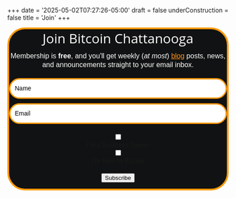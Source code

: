 +++
date = '2025-05-02T07:27:26-05:00'
draft = false
underConstruction = false
title = 'Join'
+++

<!DOCTYPE html>
<html lang="en">
<head>
  <meta charset="UTF-8">
  <meta name="viewport" content="width=device-width, initial-scale=1.0">
  <style type="text/css">
    @import url("https://assets.mlcdn.com/fonts.css?version=1753872");

  /* Center the entire form on the page */
    body {
      display: flex;
      justify-content: center;
      align-items: center;
      min-height: 100vh;
      margin: 0;
      background-color: #f5f5f5;
    }

  /* Loader */
    .ml-form-embedSubmitLoad {
      display: inline-block;
      width: 20px;
      height: 20px;
    }
    .ml-form-embedSubmitLoad:after {
      content: " ";
      display: block;
      width: 11px;
      height: 11px;
      margin: 1px;
      border-radius: 50%;
      border: 4px solid #fff;
      border-color: #ffffff #ffffff #ffffff transparent;
      animation: ml-form-embedSubmitLoad 1.2s linear infinite;
    }
    @keyframes ml-form-embedSubmitLoad {
      0% { transform: rotate(0deg); }
      100% { transform: rotate(360deg); }
    }

  /* reCAPTCHA */
    .g-recaptcha {
      transform: scale(1);
      -webkit-transform: scale(1);
      transform-origin: 0 0;
      -webkit-transform-origin: 0 0;
    }
    .ml-form-recaptcha {
      margin-bottom: 20px;
      text-align: left;
    }
    .ml-form-recaptcha.ml-error iframe {
      border: solid 1px #ff0000;
    }
    @media screen and (max-width: 480px) {
      .ml-form-recaptcha {
        width: 220px !important;
      }
      .g-recaptcha {
        transform: scale(0.78);
        -webkit-transform: scale(0.78);
        transform-origin: 0 0;
        -webkit-transform-origin: 0 0;
      }
    }

  /* Screen Reader Only */
    .sr-only {
      position: absolute;
      width: 1px;
      height: 1px;
      padding: 0;
      margin: -1px;
      overflow: hidden;
      clip: rect(0,0,0,0);
      border: 0;
    }

  /* Form Container */
    #mlb2-25662429.ml-form-embedContainer {
      box-sizing: border-box;
      display: table;
      margin: 0 auto;
      position: static;
      width: 100% !important;
      max-width: 650px;
    }
    #mlb2-25662429.ml-form-embedContainer h4,
    #mlb2-25662429.ml-form-embedContainer p,
    #mlb2-25662429.ml-form-embedContainer span,
    #mlb2-25662429.ml-form-embedContainer button {
      text-transform: none !important;
      letter-spacing: normal !important;
    }
    #mlb2-25662429.ml-form-embedContainer .ml-form-embedWrapper {
      background-color: #111213;
      border-width: 4px;
      border-color: #FF9900;
      border-radius: 40px;
      border-style: solid;
      box-sizing: border-box;
      display: inline-block !important;
      margin: 0;
      padding: 0;
      position: relative;
    }
    #mlb2-25662429.ml-form-embedContainer .ml-form-embedWrapper.embedPopup,
    #mlb2-25662429.ml-form-embedContainer .ml-form-embedWrapper.embedDefault {
      width: 650px;
    }
    #mlb2-25662429.ml-form-embedContainer .ml-form-embedWrapper.embedForm {
      max-width: 650px;
      width: 100%;
    }
    #mlb2-25662429.ml-form-embedContainer .ml-form-align-left {
      text-align: left;
    }
    #mlb2-25662429.ml-form-embedContainer .ml-form-align-center {
      text-align: center;
    }
    #mlb2-25662429.ml-form-embedContainer .ml-form-align-default {
      display: table-cell !important;
      vertical-align: middle !important;
      text-align: center !important;
    }
    #mlb2-25662429.ml-form-embedContainer .ml-form-align-right {
      text-align: right;
    }
    #mlb2-25662429.ml-form-embedContainer .ml-form-embedWrapper .ml-form-embedHeader img {
      border-top-left-radius: 40px;
      border-top-right-radius: 40px;
      height: auto;
      margin: 0 auto !important;
      max-width: 100%;
    }

  /* Form Content */
    #mlb2-25662429.ml-form-embedContainer .ml-form-embedWrapper .ml-form-embedBody,
    #mlb2-25662429.ml-form-embedContainer .ml-form-embedWrapper .ml-form-successBody {
      padding: 20px;
    }
    #mlb2-25662429.ml-form-embedContainer .ml-form-embedWrapper .ml-form-embedBody.ml-form-embedBodyHorizontal {
      padding-bottom: 0;
    }
    #mlb2-25662429.ml-form-embedContainer .ml-form-embedWrapper .ml-form-embedBody .ml-form-embedContent,
    #mlb2-25662429.ml-form-embedContainer .ml-form-embedWrapper .ml-form-successBody .ml-form-successContent {
      text-align: center;
      margin: 0 0 20px 0;
    }
    #mlb2-25662429.ml-form-embedContainer .ml-form-embedWrapper .ml-form-embedBody .ml-form-embedContent h4,
    #mlb2-25662429.ml-form-embedContainer .ml-form-embedWrapper .ml-form-successBody .ml-form-successContent h4 {
      color: #FFFFFF;
      font-family: 'Open Sans', Arial, Helvetica, sans-serif;
      font-size: 30px;
      font-weight: 400;
      margin: 0 0 10px 0;
      text-align: center;
      word-break: break-word;
    }
    #mlb2-25662429.ml-form-embedContainer .ml-form-embedWrapper .ml-form-embedBody .ml-form-embedContent p,
    #mlb2-25662429.ml-form-embedContainer .ml-form-embedWrapper .ml-form-successBody .ml-form-successContent p {
      color: #FFFFFF;
      font-family: 'Montserrat', sans-serif;
      font-size: 14px;
      font-weight: 400;
      line-height: 20px;
      margin: 0 0 10px 0;
      text-align: center;
    }
    #mlb2-25662429.ml-form-embedContainer .ml-form-embedWrapper .ml-form-embedBody .ml-form-embedContent ul,
    #mlb2-25662429.ml-form-embedContainer .ml-form-embedWrapper .ml-form-embedBody .ml-form-embedContent ol,
    #mlb2-25662429.ml-form-embedContainer .ml-form-embedWrapper .ml-form-successBody .ml-form-successContent ul,
    #mlb2-25662429.ml-form-embedContainer .ml-form-embedWrapper .ml-form-successBody .ml-form-successContent ol {
      color: #FFFFFF;
      font-family: 'Montserrat', sans-serif;
      font-size: 14px;
    }
    #mlb2-25662429.ml-form-embedContainer .ml-form-embedWrapper .ml-form-embedBody .ml-form-embedContent ol ol,
    #mlb2-25662429.ml-form-embedContainer .ml-form-embedWrapper .ml-form-successBody .ml-form-successContent ol ol {
      list-style-type: lower-alpha;
    }
    #mlb2-25662429.ml-form-embedContainer .ml-form-embedWrapper .ml-form-embedBody .ml-form-embedContent ol ol ol,
    #mlb2-25662429.ml-form-embedContainer .ml-form-embedWrapper .ml-form-successBody .ml-form-successContent ol ol ol {
      list-style-type: lower-roman;
    }
    #mlb2-25662429.ml-form-embedContainer .ml-form-embedWrapper .ml-form-embedBody .ml-form-embedContent p a,
    #mlb2-25662429.ml-form-embedContainer .ml-form-embedWrapper .ml-form-successBody .ml-form-successContent p a {
      color: #ff9416;
      text-decoration: underline;
    }
    #mlb2-25662429.ml-form-embedContainer .ml-form-embedWrapper .ml-block-form .ml-field-group {
      text-align: left !important;
    }
    #mlb2-25662429.ml-form-embedContainer .ml-form-embedWrapper .ml-block-form .ml-field-group label {
      margin-bottom: 5px;
      color: #333333;
      font-size: 14px;
      font-family: 'Montserrat', sans-serif;
      font-weight: bold;
      font-style: normal;
      text-decoration: none;
      display: inline-block;
      line-height: 20px;
    }
    #mlb2-25662429.ml-form-embedContainer .ml-form-embedWrapper .ml-form-embedBody .ml-form-embedContent p:last-child,
    #mlb2-25662429.ml-form-embedContainer .ml-form-embedWrapper .ml-form-successBody .ml-form-successContent p:last-child {
      margin: 0;
    }

  /* Form Fields */
    #mlb2-25662429.ml-form-embedContainer .ml-form-embedWrapper .ml-form-embedBody form {
      margin: 0;
      width: 100%;
    }
    #mlb2-25662429.ml-form-embedContainer .ml-form-embedWrapper .ml-form-embedBody .ml-form-formContent,
    #mlb2-25662429.ml-form-embedContainer .ml-form-embedWrapper .ml-form-embedBody .ml-form-checkboxRow {
      margin: 0 0 20px 0;
      width: 100%;
    }
    #mlb2-25662429.ml-form-embedContainer .ml-form-embedWrapper .ml-form-embedBody .ml-form-checkboxRow {
      float: left;
    }
    #mlb2-25662429.ml-form-embedContainer .ml-form-embedWrapper .ml-form-embedBody .ml-form-formContent.horozintalForm {
      margin: 0;
      padding: 0 0 20px 0;
      width: 100%;
      height: auto;
      float: left;
    }
    #mlb2-25662429.ml-form-embedContainer .ml-form-embedWrapper .ml-form-embedBody .ml-form-fieldRow {
      margin: 0 0 10px 0;
      width: 100%;
    }
    #mlb2-25662429.ml-form-embedContainer .ml-form-embedWrapper .ml-form-embedBody .ml-form-fieldRow.ml-last-item {
      margin: 0;
    }
    #mlb2-25662429.ml-form-embedContainer .ml-form-embedWrapper .ml-form-embedBody .ml-form-fieldRow.ml-formfieldHorizintal {
      margin: 0;
    }
    #mlb2-25662429.ml-form-embedContainer .ml-form-embedWrapper .ml-form-embedBody .ml-form-fieldRow input {
      background-color: #ffffff !important;
      color: #000000 !important;
      border-color: #FF9900;
      border-radius: 25px !important;
      border-style: solid !important;
      border-width: 3px !important;
      font-family: 'Montserrat', sans-serif;
      font-size: 14px !important;
      height: auto;
      line-height: 21px !important;
      margin: 0;
      padding: 10px 10px !important;
      width: 100% !important;
      box-sizing: border-box !important;
      max-width: 100% !important;
    }
    #mlb2-25662429.ml-form-embedContainer .ml-form-embedWrapper .ml-form-embedBody .ml-form-fieldRow input::-webkit-input-placeholder,
    #mlb2-25662429.ml-form-embedContainer .ml-form-embedWrapper .ml-form-embedBody .ml-form-horizontalRow input::-webkit-input-placeholder {
      color: #000000;
    }
    #mlb2-25662429.ml-form-embedContainer .ml-form-embedWrapper .ml-form-embedBody .ml-form-fieldRow input::-moz-placeholder,
    #mlb2-25662429.ml-form-embedContainer .ml-form-embedWrapper .ml-form-embedBody .ml-form-horizontalRow input::-moz-placeholder {
      color: #000000;
    }
    #mlb2-25662429.ml-form-embedContainer .ml-form-embedWrapper .ml-form-embedBody .ml-form-fieldRow input:-ms-input-placeholder,
    #mlb2-25662429.ml-form-embedContainer .ml-form-embedWrapper .ml-form-embedBody .ml-form-horizontalRow input:-ms-input-placeholder {
      color: #000000;
    }
    #mlb2-25662429.ml-form-embedContainer .ml-form-embedWrapper .ml-form-embedBody .ml-form-fieldRow input:-moz-placeholder,
    #mlb2-25662429.ml-form-embedContainer .ml-form-embedWrapper .ml-form-embedBody .ml-form-horizontalRow input:-moz-placeholder {
      color: #000000;
    }
    #mlb2-25662429.ml-form-embedContainer .ml-form-embedWrapper .ml-form-embedBody .ml-form-fieldRow textarea,
    #mlb2-25662429.ml-form-embedContainer .ml-form-embedWrapper .ml-form-embedBody .ml-form-horizontalRow textarea {
      background-color: #ffffff !important;
      color: #000000 !important;
      border-color: #FF9900;
      border-radius: 25px !important;
      border-style: solid !important;
      border-width: 3px !important;
      font-family: 'Montserrat', sans-serif;
      font-size: 14px !important;
      height: auto;
      line-height: 21px !important;
      margin: 0;
      padding: 10px 10px !important;
      width: 100% !important;
      box-sizing: border-box !important;
      max-width: 100% !important;
    }
    #mlb2-25662429.ml-form-embedContainer .ml-form-embedWrapper .ml-form-embedBody .ml-form-fieldRow .custom-select,
    #mlb2-25662429.ml-form-embedContainer .ml-form-embedWrapper .ml-form-embedBody .ml-form-horizontalRow .custom-select {
      background-color: #ffffff !important;
      color: #000000 !important;
      border-color: #FF9900;
      border-radius: 25px !important;
      border-style: solid !important;
      border-width: 3px !important;
      font-family: 'Montserrat', sans-serif;
      font-size: 14px !important;
      line-height: 20px !important;
      margin: 0;
      padding: 10px 28px 10px 12px !important;
      width: 100% !important;
      box-sizing: border-box !important;
      max-width: 100% !important;
      height: auto;
      display: inline-block;
      vertical-align: middle;
      background: url('https://assets.mlcdn.com/ml/images/default/dropdown.svg') no-repeat right .75rem center/8px 10px;
      -webkit-appearance: none;
      -moz-appearance: none;
      appearance: none;
    }

  /* Checkboxes and Radios */
    #mlb2-25662429.ml-form-embedContainer .ml-form-embedWrapper .ml-form-embedBody .ml-form-fieldRow .custom-radio .custom-control-label::before,
    #mlb2-25662429.ml-form-embedContainer .ml-form-embedWrapper .ml-form-embedBody .ml-form-horizontalRow .custom-radio .custom-control-label::before,
    #mlb2-25662429.ml-form-embedContainer .ml-form-embedWrapper .ml-form-embedBody .ml-form-fieldRow .custom-checkbox .custom-control-label::before,
    #mlb2-25662429.ml-form-embedContainer .ml-form-embedWrapper .ml-form-embedBody .ml-form-horizontalRow .custom-checkbox .custom-control-label::before,
    #mlb2-25662429.ml-form-embedContainer .ml-form-embedWrapper .ml-form-embedBody .ml-form-embedPermissions .ml-form-embedPermissionsOptionsCheckbox .label-description::before,
    #mlb2-25662429.ml-form-embedContainer .ml-form-embedWrapper .ml-form-embedBody .ml-form-interestGroupsRow .ml-form-interestGroupsRowCheckbox .label-description::before,
    #mlb2-25662429.ml-form-embedContainer .ml-form-embedWrapper .ml-form-embedBody .ml-form-checkboxRow .label-description::before {
      border-color: #FF9900 !important;
      background-color: #ffffff !important;
    }
    #mlb2-25662429.ml-form-embedContainer .ml-form-embedWrapper .ml-form-embedBody .ml-form-fieldRow input.custom-control-input[type="checkbox"] {
      box-sizing: border-box;
      padding: 0;
      position: absolute;
      z-index: -1;
      opacity: 0;
      margin-top: 5px;
      margin-left: 0;
      overflow: visible;
    }
    #mlb2-25662429.ml-form-embedContainer .ml-form-embedWrapper .ml-form-embedBody .ml-form-fieldRow .custom-checkbox .custom-control-label::before,
    #mlb2-25662429.ml-form-embedContainer .ml-form-embedWrapper .ml-form-embedBody .ml-form-horizontalRow .custom-checkbox .custom-control-label::before,
    #mlb2-25662429.ml-form-embedContainer .ml-form-embedWrapper .ml-form-embedBody .ml-form-embedPermissions .ml-form-embedPermissionsOptionsCheckbox .label-description::before,
    #mlb2-25662429.ml-form-embedContainer .ml-form-embedWrapper .ml-form-embedBody .ml-form-interestGroupsRow .ml-form-interestGroupsRowCheckbox .label-description::before,
    #mlb2-25662429.ml-form-embedContainer .ml-form-embedWrapper .ml-form-embedBody .ml-form-checkboxRow .label-description::before {
      border-radius: 4px !important;
      top: 4px;
      left: 0;
      box-sizing: border-box;
    }
    #mlb2-25662429.ml-form-embedContainer .ml-form-embedWrapper .ml-form-embedBody .ml-form-checkboxRow input[type=checkbox]:checked~.label-description::after,
    #mlb2-25662429.ml-form-embedContainer .ml-form-embedWrapper .ml-form-embedBody .ml-form-embedPermissions .ml-form-embedPermissionsOptionsCheckbox input[type=checkbox]:checked~.label-description::after,
    #mlb2-25662429.ml-form-embedContainer .ml-form-embedWrapper .ml-form-embedBody .ml-form-fieldRow .custom-checkbox .custom-control-input:checked~.custom-control-label::after,
    #mlb2-25662429.ml-form-embedContainer .ml-form-embedWrapper .ml-form-embedBody .ml-form-horizontalRow .custom-checkbox .custom-control-input:checked~.custom-control-label::after,
    #mlb2-25662429.ml-form-embedContainer .ml-form-embedWrapper .ml-form-embedBody .ml-form-interestGroupsRow .ml-form-interestGroupsRowCheckbox input[type=checkbox]:checked~.label-description::after {
      background-image: url("data:image/svg+xml,%3csvg xmlns='http://www.w3.org/2000/svg' viewBox='0 0 8 8'%3e%3cpath fill='%23fff' d='M6.564.75l-3.59 3.612-1.538-1.55L0 4.26 2.974 7.25 8 2.193z'/%3e%3c/svg%3e");
    }
    #mlb2-25662429.ml-form-embedContainer .ml-form-embedWrapper .ml-form-embedBody .ml-form-fieldRow .custom-radio .custom-control-input:checked~.custom-control-label::after,
    #mlb2-25662429.ml-form-embedContainer .ml-form-embedWrapper .ml-form-embedBody .ml-form-horizontalRow .custom-radio .custom-control-input:checked~.custom-control-label::after {
      background-image: url("data:image/svg+xml,%3csvg xmlns='http://www.w3.org/2000/svg' viewBox='-4 -4 8 8'%3e%3ccircle r='3' fill='%23fff'/%3e%3c/svg%3e");
    }
    #mlb2-25662429.ml-form-embedContainer .ml-form-embedWrapper .ml-form-embedBody .ml-form-fieldRow .custom-radio .custom-control-input:checked~.custom-control-label::before,
    #mlb2-25662429.ml-form-embedContainer .ml-form-embedWrapper .ml-form-embedBody .ml-form-horizontalRow .custom-radio .custom-control-input:checked~.custom-control-label::before,
    #mlb2-25662429.ml-form-embedContainer .ml-form-embedWrapper .ml-form-embedBody .ml-form-fieldRow .custom-checkbox .custom-control-input:checked~.custom-control-label::before,
    #mlb2-25662429.ml-form-embedContainer .ml-form-embedWrapper .ml-form-embedBody .ml-form-horizontalRow .custom-checkbox .custom-control-input:checked~.custom-control-label::before,
    #mlb2-25662429.ml-form-embedContainer .ml-form-embedWrapper .ml-form-embedBody .ml-form-embedPermissions .ml-form-embedPermissionsOptionsCheckbox input[type=checkbox]:checked~.label-description::before,
    #mlb2-25662429.ml-form-embedContainer .ml-form-embedWrapper .ml-form-embedBody .ml-form-interestGroupsRow .ml-form-interestGroupsRowCheckbox input[type=checkbox]:checked~.label-description::before,
    #mlb2-25662429.ml-form-embedContainer .ml-form-embedWrapper .ml-form-embedBody .ml-form-checkboxRow input[type=checkbox]:checked~.label-description::before {
      border-color: #FF9900 !important;
      background-color: #000000 !important;
    }
    #mlb2-25662429.ml-form-embedContainer .ml-form-embedWrapper .ml-form-embedBody .ml-form-fieldRow .custom-radio .custom-control-label::before,
    #mlb2-25662429.ml-form-embedContainer .ml-form-embedWrapper .ml-form-embedBody .ml-form-horizontalRow .custom-radio .custom-control-label::before,
    #mlb2-25662429.ml-form-embedContainer .ml-form-embedWrapper .ml-form-embedBody .ml-form-fieldRow .custom-checkbox .custom-control-label::before,
    #mlb2-25662429.ml-form-embedContainer .ml-form-embedWrapper .ml-form-embedBody .ml-form-horizontalRow .custom-checkbox .custom-control-label::before,
    #mlb2-25662429.ml-form-embedContainer .ml-form-embedWrapper .ml-form-embedBody .ml-form-embedPermissions .ml-form-embedPermissionsOptionsCheckbox .label-description::before,
    #mlb2-25662429.ml-form-embedContainer .ml-form-embedWrapper .ml-form-embedBody .ml-form-interestGroupsRow .ml-form-interestGroupsRowCheckbox .label-description::before,
    #mlb2-25662429.ml-form-embedContainer .ml-form-embedWrapper .ml-form-embedBody .ml-form-checkboxRow .label-description::before {
      top: 4px;
      left: 0;
      box-sizing: border-box;
    }
    #mlb2-25662429.ml-form-embedContainer .ml-form-embedWrapper .ml-form-embedBody .ml-form-fieldRow .custom-radio .custom-control-label::after,
    #mlb2-25662429.ml-form-embedContainer .ml-form-embedWrapper .ml-form-embedBody .ml-form-horizontalRow .custom-radio .custom-control-label::after,
    #mlb2-25662429.ml-form-embedContainer .ml-form-embedWrapper .ml-form-embedBody .ml-form-fieldRow .custom-checkbox .custom-control-label::after,
    #mlb2-25662429.ml-form-embedContainer .ml-form-embedWrapper .ml-form-embedBody .ml-form-horizontalRow .custom-checkbox .custom-control-label::after,
    #mlb2-25662429.ml-form-embedContainer .ml-form-embedWrapper .ml-form-embedBody .ml-form-embedPermissions .ml-form-embedPermissionsOptionsCheckbox .label-description::after,
    #mlb2-25662429.ml-form-embedContainer .ml-form-embedWrapper .ml-form-embedBody .ml-form-interestGroupsRow .ml-form-interestGroupsRowCheckbox .label-description::after,
    #mlb2-25662429.ml-form-embedContainer .ml-form-embedWrapper .ml-form-embedBody .ml-form-checkboxRow .label-description::after {
      top: 4px !important;
      left: 0;
      box-sizing: border-box !important;
    }
    #mlb2-25662429.ml-form-embedContainer .ml-form-embedWrapper .ml-form-embedBody .custom-control-label::before {
      position: absolute;
      top: 4px;
      left: 0;
      display: block;
      width: 16px;
      height: 16px;
      pointer-events: none;
      content: "";
      background-color: #ffffff;
      border: #adb5bd solid 1px;
      border-radius: 4px;
    }
    #mlb2-25662429.ml-form-embedContainer .ml-form-embedWrapper .ml-form-embedBody .custom-control-label::after {
      position: absolute;
      top: 4px !important;
      left: 0;
      display: block;
      width: 1rem;
      height: 1rem;
      content: "";
    }
    #mlb2-25662429.ml-form-embedContainer .ml-form-embedWrapper .ml-form-embedBody .ml-form-fieldRow .custom-control,
    #mlb2-25662429.ml-form-embedContainer .ml-form-embedWrapper .ml-form-embedBody .ml-form-horizontalRow .custom-control {
      position: relative;
      display: block;
      min-height: 1.5rem;
      padding-left: 1.5rem;
    }
    #mlb2-25662429.ml-form-embedContainer .ml-form-embedWrapper .ml-form-embedBody .ml-form-fieldRow .custom-radio .custom-control-input,
    #mlb2-25662429.ml-form-embedContainer .ml-form-embedWrapper .ml-form-embedBody .ml-form-horizontalRow .custom-radio .custom-control-input,
    #mlb2-25662429.ml-form-embedContainer .ml-form-embedWrapper .ml-form-embedBody .ml-form-fieldRow .custom-checkbox .custom-control-input,
    #mlb2-25662429.ml-form-embedContainer .ml-form-embedWrapper .ml-form-embedBody .ml-form-horizontalRow .custom-checkbox .custom-control-input {
      position: absolute;
      z-index: -1;
      opacity: 0;
      box-sizing: border-box;
      padding: 0;
      margin-top: 5px;
      margin-left: 0;
    }
    #mlb2-25662429.ml-form-embedContainer .ml-form-embedWrapper .ml-form-embedBody .ml-form-fieldRow .custom-radio .custom-control-label,
    #mlb2-25662429.ml-form-embedContainer .ml-form-embedWrapper .ml-form-embedBody .ml-form-horizontalRow .custom-radio .custom-control-label,
    #mlb2-25662429.ml-form-embedContainer .ml-form-embedWrapper .ml-form-embedBody .ml-form-fieldRow .custom-checkbox .custom-control-label,
    #mlb2-25662429.ml-form-embedContainer .ml-form-embedWrapper .ml-form-embedBody .ml-form-horizontalRow .custom-checkbox .custom-control-label {
      color: #FFFFFF;
      font-size: 14px !important;
      font-family: 'Montserrat', sans-serif;
      line-height: 22px;
      margin-bottom: 0;
      position: relative;
      vertical-align: top;
      font-style: normal;
      font-weight: 700;
      text-align: left;
    }
    #mlb2-25662429.ml-form-embedContainer .ml-form-embedWrapper .ml-form-embedBody .ml-form-interestGroupsRow {
      margin-bottom: 20px;
      text-align: left;
      float: left;
      width: 100%;
    }
    #mlb2-25662429.ml-form-embedContainer .ml-form-embedWrapper .ml-form-embedBody .ml-form-interestGroupsRow .ml-form-interestGroupsRowCheckbox {
      margin: 0 0 10px 0;
      width: 100%;
      text-align: left;
      display: flex;
      align-items: flex-start;
    }
    #mlb2-25662429.ml-form-embedContainer .ml-form-embedWrapper .ml-form-embedBody .ml-form-interestGroupsRow .ml-form-interestGroupsRowCheckbox.last-group {
      margin: 0;
    }
    #mlb2-25662429.ml-form-embedContainer .ml-form-embedWrapper .ml-form-embedBody .ml-form-interestGroupsRow .ml-form-interestGroupsRowCheckbox label {
      font-weight: normal;
      margin: 0;
      padding: 0;
      position: relative;
      display: block;
      min-height: 24px;
      padding-left: 24px;
    }
    #mlb2-25662429.ml-form-embedContainer .ml-form-embedWrapper .ml-form-embedBody .ml-form-interestGroupsRow .ml-form-interestGroupsRowCheckbox .label-description {
      color: #FFFFFF;
      font-family: 'Montserrat', sans-serif;
      font-size: 14px;
      line-height: 20px;
      text-align: left;
      margin-bottom: 0;
      position: relative;
      vertical-align: top;
      font-style: normal;
      font-weight: 700;
    }
    #mlb2-25662429.ml-form-embedContainer .ml-form-embedWrapper .ml-form-embedBody .ml-form-interestGroupsRow .ml-form-interestGroupsRowCheckbox .description {
      color: #FFFFFF;
      font-family: 'Montserrat', sans-serif;
      font-size: 10px;
      font-style: italic;
      font-weight: 400;
      line-height: 16px;
      margin: 5px 0 0 0;
      text-align: left;
    }
    #mlb2-25662429.ml-form-embedContainer .ml-form-embedWrapper .ml-form-embedBody .ml-form-interestGroupsRow .ml-form-interestGroupsRowCheckbox input[type="checkbox"] {
      box-sizing: border-box;
      padding: 0;
      position: absolute;
      z-index: -1;
      opacity: 0;
      margin-top: 5px;
      margin-left: 0;
      overflow: visible;
    }
    #mlb2-25662429.ml-form-embedContainer .ml-form-embedWrapper .ml-form-embedBody .ml-form-checkboxRow input[type="checkbox"] {
      box-sizing: border-box;
      padding: 0;
      position: absolute;
      z-index: -1;
      opacity: 0;
      margin-top: 5px;
      margin-left: 0;
      overflow: visible;
    }
    #mlb2-25662429.ml-form-embedContainer .ml-form-embedWrapper .ml-form-embedBody .ml-form-checkboxRow .label-description {
      color: #000000;
      display: block;
      font-family: 'Open Sans', Arial, Helvetica, sans-serif;
      font-size: 12px;
      text-align: left;
      margin-bottom: 0;
      position: relative;
      vertical-align: top;
    }
    #mlb2-25662429.ml-form-embedContainer .ml-form-embedWrapper .ml-form-embedBody .ml-form-checkboxRow label {
      font-weight: normal;
      margin: 0;
      padding: 0;
      position: relative;
      display: block;
      min-height: 24px;
      padding-left: 24px;
    }
    #mlb2-25662429.ml-form-embedContainer .ml-form-embedWrapper .ml-form-embedBody .ml-form-checkboxRow label a {
      color: #000000;
      text-decoration: underline;
    }
    #mlb2-25662429.ml-form-embedContainer .ml-form-embedWrapper .ml-form-embedBody .ml-form-checkboxRow label p {
      color: #000000 !important;
      font-family: 'Open Sans', Arial, Helvetica, sans-serif !important;
      font-size: 12px !important;
      font-weight: normal !important;
      line-height: 18px !important;
      padding: 0 !important;
      margin: 0 5px 0 0 !important;
    }
    #mlb2-25662429.ml-form-embedContainer .ml-form-embedWrapper .ml-form-embedBody .ml-form-checkboxRow label p:last-child {
      margin: 0;
    }

  /* Submit Button */
    #mlb2-25662429.ml-form-embedContainer .ml-form-embedWrapper .ml-form-embedBody .ml-form-embedSubmit {
      margin: 0 0 20px 0;
      float: left;
      width: 100%;
    }
    #mlb2-25662429.ml-form-embedContainer .ml-form-embedWrapper .ml-form-embedBody .ml-form-embedSubmit button {
      background-color: #FF9900 !important;
      border: none !important;
      border-radius: 25px !important;
      box-shadow: none !important;
      color: #ffffff !important;
      cursor: pointer;
      font-family: 'Montserrat', sans-serif !important;
      font-size: 14px !important;
      font-weight: 700 !important;
      line-height: 21px !important;
      height: auto;
      padding: 8px !important;
      width: 80% !important;
      margin: 0 auto !important;
      display: block;
      box-sizing: border-box !important;
    }
    #mlb2-25662429.ml-form-embedContainer .ml-form-embedWrapper .ml-form-embedBody .ml-form-embedSubmit button.loading {
      display: none;
    }
    #mlb2-25662429.ml-form-embedContainer .ml-form-embedWrapper .ml-form-embedBody .ml-form-embedSubmit button:hover {
      background-color: #FFCE07 !important;
    }

  /* Close Button */
    .ml-subscribe-close {
      width: 30px;
      height: 30px;
      background: url('https://assets.mlcdn.com/ml/images/default/modal_close.png') no-repeat;
      background-size: 30px;
      cursor: pointer;
      margin-top: -10px;
      margin-right: -10px;
      position: absolute;
      top: 0;
      right: 0;
    }

  /* Error States */
    .ml-error input,
    .ml-error textarea,
    .ml-error select {
      border-color: red !important;
    }
    .ml-error .custom-checkbox-radio-list {
      border: 1px solid red !important;
      border-radius: 40px;
      padding: 10px;
    }
    .ml-error .label-description,
    .ml-error .label-description p,
    .ml-error .label-description p a,
    .ml-error label:first-child {
      color: #ff0000 !important;
    }
    #mlb2-25662429.ml-form-embedContainer .ml-form-embedWrapper .ml-form-embedBody .ml-form-checkboxRow.ml-error .label-description p,
    #mlb2-25662429.ml-form-embedContainer .ml-form-embedWrapper .ml-form-embedBody .ml-form-checkboxRow.ml-error .label-description p:first-letter {
      color: #ff0000 !important;
    }

  /* Horizontal Form */
    #mlb2-25662429.ml-form-embedContainer .ml-form-embedWrapper .ml-form-embedBody .ml-form-horizontalRow {
      height: auto;
      width: 100%;
      float: left;
    }
    .ml-form-formContent.horozintalForm .ml-form-horizontalRow .ml-input-horizontal {
      width: 70%;
      float: left;
    }
    .ml-form-formContent.horozintalForm .ml-form-horizontalRow .ml-button-horizontal {
      width: 30%;
      float: left;
    }
    .ml-form-formContent.horozintalForm .ml-form-horizontalRow .ml-button-horizontal.labelsOn {
      padding-top: 25px;
    }
    .ml-form-formContent.horozintalForm .ml-form-horizontalRow .horizontal-fields {
      box-sizing: border-box;
      float: left;
      padding-right: 10px;
    }
    #mlb2-25662429.ml-form-embedContainer .ml-form-embedWrapper .ml-form-embedBody .ml-form-horizontalRow input {
      background-color: #ffffff;
      color: #000000;
      border-color: #FF9900;
      border-radius: 25px;
      border-style: solid;
      border-width: 3px;
      font-family: 'Montserrat', sans-serif;
      font-size: 14px;
      line-height: 20px;
      margin-bottom: 0;
      margin-top: 0;
      padding: 10px 10px;
      width: 100%;
      box-sizing: border-box;
      overflow-y: initial;
    }
    #mlb2-25662429.ml-form-embedContainer .ml-form-embedWrapper .ml-form-embedBody .ml-form-horizontalRow button {
      background-color: #FF9900 !important;
      border-color: #FF9900;
      border-style: solid;
      border-width: 3px;
      border-radius: 25px;
      box-shadow: none;
      color: #ffffff !important;
      cursor: pointer;
      font-family: 'Montserrat', sans-serif;
      font-size: 14px !important;
      font-weight: 700;
      line-height: 20px;
      margin: 0 !important;
      padding: 10px !important;
      width: 100%;
      height: auto;
    }
    #mlb2-25662429.ml-form-embedContainer .ml-form-embedWrapper .ml-form-embedBody .ml-form-horizontalRow button:hover {
      background-color: #FFCE07 !important;
      border-color: #FFCE07 !important;
    }

  @media only screen and (max-width: 600px) {
      .ml-form-embedWrapper.embedDefault,
      .ml-form-embedWrapper.embedPopup {
        width: 100% !important;
      }
      .ml-form-formContent.horozintalForm {
        float: left !important;
      }
      .ml-form-formContent.horozintalForm .ml-form-horizontalRow {
        height: auto !important;
        width: 100% !important;
        float: left !important;
      }
      .ml-form-formContent.horozintalForm .ml-form-horizontalRow .ml-input-horizontal {
        width: 100% !important;
      }
      .ml-form-formContent.horozintalForm .ml-form-horizontalRow .ml-input-horizontal > div {
        padding-right: 0px !important;
        padding-bottom: 10px;
      }
      .ml-form-formContent.horozintalForm .ml-form-horizontalRow .ml-button-horizontal {
        width: 100% !important;
      }
      .ml-form-formContent.horozintalForm .ml-form-horizontalRow .ml-button-horizontal.labelsOn {
        padding-top: 0px !important;
      }
    }
  </style>
</head>
<body>
  <div id="mlb2-25662429" class="ml-form-embedContainer ml-subscribe-form ml-subscribe-form-25662429">
    <div class="ml-form-align-center">
      <div class="ml-form-embedWrapper embedForm">
        <div class="ml-form-embedBody ml-form-embedBodyDefault row-form">
          <div class="ml-form-embedContent">
            <h4>Join Bitcoin Chattanooga</h4>
            <p><span style="font-size: 16px;">Membership is <strong>free</strong>, and you'll get weekly (<em>at most</em>) <a href="https://www.bitcoinchatt.org/blog/">blog</a> posts, news, and announcements straight to your email inbox.</span></p>
          </div>
          <form class="ml-block-form" action="https://assets.mailerlite.com/jsonp/1502763/forms/153678193931322867/subscribe" data-code="" method="post" target="_blank">
            <div class="ml-form-formContent">
              <div class="ml-form-fieldRow">
                <div class="ml-field-group ml-field-name ml-validate-required">
                  <input aria-label="name" aria-required="true" type="text" class="form-control" data-inputmask="" name="fields[name]" placeholder="Name" autocomplete="given-name">
                </div>
              </div>
              <div class="ml-form-fieldRow ml-last-item">
                <div class="ml-field-group ml-field-email ml-validate-email ml-validate-required">
                  <input aria-label="email" aria-required="true" type="email" class="form-control" data-inputmask="" name="fields[email]" placeholder="Email" autocomplete="email">
                </div>
              </div>
            </div>
            <div class="ml-form-interestGroupsRow ml-block-groups ml-validate-required">
              <div class="ml-form-interestGroupsRowCheckbox group" style="display:none;">
                <label>
                  <input type="hidden" name="groups[]" value="153678219903501707" checked="checked">
                  <div class="label-description">All Members</div>
                </label>
              </div>
              <div class="ml-form-interestGroupsRowCheckbox group">
                <label>
                  <input type="checkbox" name="groups[]" value="153678240500679990">
                  <div class="label-description">I'm a Business Owner</div>
                </label>
              </div>
              <div class="ml-form-interestGroupsRowCheckbox last-group">
                <label>
                  <input type="checkbox" name="groups[]" value="153678307630515370">
                  <div class="label-description">I'm New to Bitcoin</div>
                </label>
              </div>
            </div>
            <div class="ml-form-recaptcha ml-validate-required">
              <script src="https://www.google.com/recaptcha/api.js"></script>
              <div class="g-recaptcha" data-sitekey="6Lf1KHQUAAAAAFNKEX1hdSWCS3mRMv4FlFaNslaD"></div>
            </div>
            <input type="hidden" name="ml-submit" value="1">
            <input type="hidden" name="anticsrf" value="true">
            <div class="ml-form-embedSubmit">
              <button type="submit" class="primary">Subscribe</button>
              <button disabled="disabled" style="display: none;" type="button" class="loading">
                <div class="ml-form-embedSubmitLoad"></div>
                <span class="sr-only">Loading...</span>
              </button>
            </div>
          </form>
        </div>
        <div class="ml-form-successBody row-success" style="display: none">
          <div class="ml-form-successContent">
            <h4>Welcome aboard!</h4>
            <p><span style="font-size: 16px;">Expect our newsletter, <em>The Bitcoin Chatt</em>, every Saturday morning.</span></p>
            <p><span style="font-size: 16px;">If you have any questions, please message us on our <a href="https://www.bitcoinchatt.org/contact/">Contact</a> page, and we'll do our best to reply within 24 hours.</span></p>
          </div>
        </div>
      </div>
    </div>
  </div>
  <script src="https://groot.mailerlite.com/js/w/webforms.min.js?v176e10baa5e7ed80d35ae235be3d5024" type="text/javascript"></script>
  <script>
    function ml_webform_success_25662429() {
      var $ = ml_jQuery || jQuery;
      $('.ml-subscribe-form-25662429 .row-success').show();
      $('.ml-subscribe-form-25662429 .row-form').hide();
    }
    fetch("https://assets.mailerlite.com/jsonp/1502763/forms/153678193931322867/takel");
  </script>
</body>
</html>
